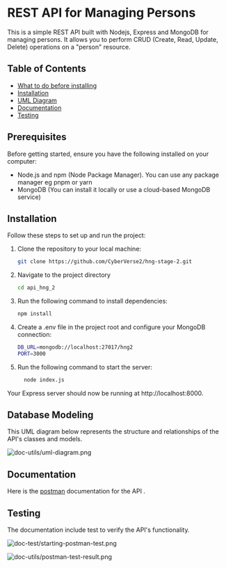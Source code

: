 # REST API for Managing Persons

This is a simple REST API built with Nodejs, Express and MongoDB for managing persons. It allows you to perform CRUD (Create, Read, Update, Delete) operations on a "person" resource.

## Table of Contents
- [What to do before installing](#prerequisites)
- [Installation](#installation)
- [UML Diagram](#database-modeling)
- [Documentation](#documentation)
- [Testing](#testing)

## Prerequisites
Before getting started, ensure you have the following installed on your computer:
- Node.js and npm (Node Package Manager). You can use any package manager eg pnpm or yarn
- MongoDB (You can install it locally or use a cloud-based MongoDB service)

## Installation
Follow these steps to set up and run the project:

1. Clone the repository to your local machine:
   ```bash
   git clone https://github.com/CyberVerse2/hng-stage-2.git
   ```
   
2. Navigate to the project directory 
   ```bash
   cd api_hng_2
   ```
3. Run the following command to install dependencies:
   ```bash
   npm install
   ```
   
4. Create a .env file in the project root and configure your MongoDB connection:
   ```bash
   DB_URL=mongodb://localhost:27017/hng2
   PORT=3000
   ```

5. Run the following command to start the server:
   ```bash
     node index.js
   ```

Your Express server should now be running at http://localhost:8000.

## Database Modeling 
This UML diagram below represents the structure and relationships of the API's classes and models.

![doc-utils/uml-diagram.png](doc-utils/uml-diagram.png)


## Documentation 
 Here is the [postman](https://documenter.getpostman.com/view/27411559/2s9YC4WDPq) documentation for the API .

## Testing 
 The documentation include test to verify the API's functionality.
  
![doc-test/starting-postman-test.png](doc-test/start-test.png)

![doc-utils/postman-test-result.png](doc-test/result.png)